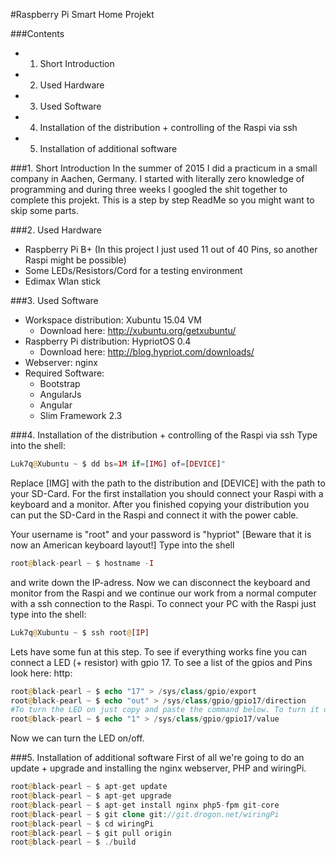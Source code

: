 #Raspberry Pi Smart Home Projekt

###Contents
* 1. Short Introduction
* 2. Used Hardware
* 3. Used Software
* 4. Installation of the distribution + controlling of the Raspi via ssh
* 5. Installation of additional software


###1. Short Introduction
In the summer of 2015 I did a practicum in a small company in Aachen, Germany. I started with literally zero knowledge
of programming and during three weeks I googled the shit together to complete this projekt. This is a step by step
ReadMe so you might want to skip some parts.

###2. Used Hardware
* Raspberry Pi B+ (In this project I just used 11 out of 40 Pins, so another Raspi might be possible)
* Some LEDs/Resistors/Cord for a testing environment
* Edimax Wlan stick

###3. Used Software
* Workspace distribution: Xubuntu 15.04 VM
    * Download here: http://xubuntu.org/getxubuntu/
* Raspberry Pi distribution: HypriotOS 0.4
    * Download here: http://blog.hypriot.com/downloads/
* Webserver: nginx
* Required Software:
    * Bootstrap
    * AngularJs
    * Angular
    * Slim Framework 2.3
    
    
###4. Installation of the distribution + controlling of the Raspi via ssh
Type into the shell: 
````php
Luk7q@Xubuntu ~ $ dd bs=1M if=[IMG] of=[DEVICE]"
````
Replace [IMG] with the path to the distribution and [DEVICE] with the path to your SD-Card.
For the first installation you should connect your Raspi with a keyboard and a monitor.
After you finished copying your distribution you can put the SD-Card in the Raspi and connect it with the power cable.

Your username is "root" and your password is "hypriot"
[Beware that it is now an American keyboard layout!]
Type into the shell 
````php
root@black-pearl ~ $ hostname -I
````
and write down the IP-adress. Now we can disconnect the keyboard and monitor from
the Raspi and we continue our work from a normal computer with a ssh connection to the Raspi.
To connect your PC with the Raspi just type into the shell: 
````php
Luk7q@Xubuntu ~ $ ssh root@[IP]
````

Lets have some fun at this step. To see if everything works fine you can connect a LED (+ resistor) with gpio 17. To
see a list of the gpios and Pins look here: http:
````php
root@black-pearl ~ $ echo "17" > /sys/class/gpio/export
root@black-pearl ~ $ echo "out" > /sys/class/gpio/gpio17/direction
#To turn the LED on just copy and paste the command below. To turn it off replace "1" with "0"
root@black-pearl ~ $ echo "1" > /sys/class/gpio/gpio17/value
````
Now we can turn the LED on/off.

###5. Installation of additional software
First of all we're going to do an update + upgrade and installing the nginx webserver, PHP and wiringPi.
````php
root@black-pearl ~ $ apt-get update
root@black-pearl ~ $ apt-get upgrade
root@black-pearl ~ $ apt-get install nginx php5-fpm git-core
root@black-pearl ~ $ git clone git://git.drogon.net/wiringPi
root@black-pearl ~ $ cd wiringPi
root@black-pearl ~ $ git pull origin
root@black-pearl ~ $ ./build
````


